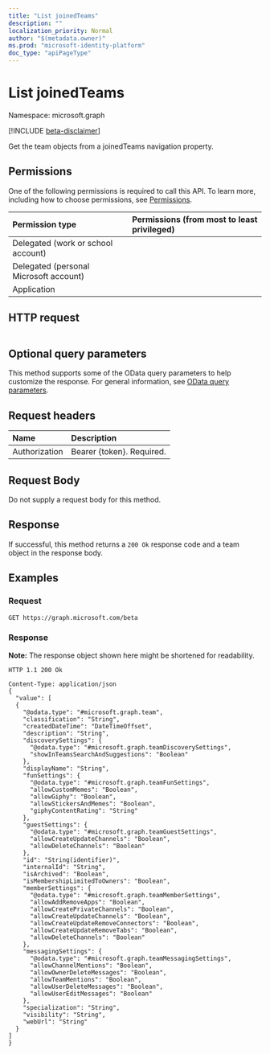 ```yaml
---
title: "List joinedTeams"
description: ""
localization_priority: Normal
author: "$(metadata.owner)"
ms.prod: "microsoft-identity-platform"
doc_type: "apiPageType"
---
```


# List joinedTeams

Namespace: microsoft.graph

[!INCLUDE [beta-disclaimer](../../includes/beta-disclaimer.md)]

Get the team objects from a joinedTeams navigation property.

## Permissions

One of the following permissions is required to call this API. To learn more, including how to choose permissions, see [Permissions](/graph/permissions-reference).

| Permission type                        | Permissions (from most to least privileged) |
| :------------------------------------- | :------------------------------------------ |
| Delegated (work or school account)     |                                             |
| Delegated (personal Microsoft account) |                                             |
| Application                            |                                             |

## HTTP request

<!-- {
  "blockType": "ignored"
}
-->

```http

```

## Optional query parameters

This method supports some of the OData query parameters to help customize the response. For general information, see [OData query parameters](/graph/query-parameters).

## Request headers

| Name          | Description               |
| :------------ | :------------------------ |
| Authorization | Bearer {token}. Required. |

## Request Body

<!-- Actions and Functions -->

<!-- CRUD Methods -->

Do not supply a request body for this method.

## Response

If successful, this method returns a `200 Ok` response code and a team object in the response body.

## Examples

### Request

<!-- {
  "blockType": "request",
  "name": "list_joinedteams"
}
-->

```http
GET https://graph.microsoft.com/beta

```

### Response

**Note:** The response object shown here might be shortened for readability.

<!-- {
  "blockType": "response",
  "truncated": true,
  "@odata.type": "$(this.ReturnTypeFullName)"
}
-->

```http
HTTP 1.1 200 Ok

Content-Type: application/json
{
  "value": [
  {
    "@odata.type": "#microsoft.graph.team",
    "classification": "String",
    "createdDateTime": "DateTimeOffset",
    "description": "String",
    "discoverySettings": {
      "@odata.type": "#microsoft.graph.teamDiscoverySettings",
      "showInTeamsSearchAndSuggestions": "Boolean"
    },
    "displayName": "String",
    "funSettings": {
      "@odata.type": "#microsoft.graph.teamFunSettings",
      "allowCustomMemes": "Boolean",
      "allowGiphy": "Boolean",
      "allowStickersAndMemes": "Boolean",
      "giphyContentRating": "String"
    },
    "guestSettings": {
      "@odata.type": "#microsoft.graph.teamGuestSettings",
      "allowCreateUpdateChannels": "Boolean",
      "allowDeleteChannels": "Boolean"
    },
    "id": "String(identifier)",
    "internalId": "String",
    "isArchived": "Boolean",
    "isMembershipLimitedToOwners": "Boolean",
    "memberSettings": {
      "@odata.type": "#microsoft.graph.teamMemberSettings",
      "allowAddRemoveApps": "Boolean",
      "allowCreatePrivateChannels": "Boolean",
      "allowCreateUpdateChannels": "Boolean",
      "allowCreateUpdateRemoveConnectors": "Boolean",
      "allowCreateUpdateRemoveTabs": "Boolean",
      "allowDeleteChannels": "Boolean"
    },
    "messagingSettings": {
      "@odata.type": "#microsoft.graph.teamMessagingSettings",
      "allowChannelMentions": "Boolean",
      "allowOwnerDeleteMessages": "Boolean",
      "allowTeamMentions": "Boolean",
      "allowUserDeleteMessages": "Boolean",
      "allowUserEditMessages": "Boolean"
    },
    "specialization": "String",
    "visibility": "String",
    "webUrl": "String"
  }
]
}

```
